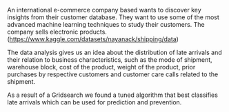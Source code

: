 An international e-commerce company based wants to discover key insights from their customer database. They want to use some of the most advanced machine learning techniques to study their customers. The company sells electronic products. (https://www.kaggle.com/datasets/nayanack/shipping/data)

The data analysis gives us an idea about the distribution of late arrivals and their relation to business characteristics, such as the mode of shipment, warehouse block, cost of the product, weight of the product, prior purchases by respective customers and customer care calls related to the shipment.

As a result of a Gridsearch we found a tuned algorithm that best classifies late arrivals which can be used for prediction and prevention.
